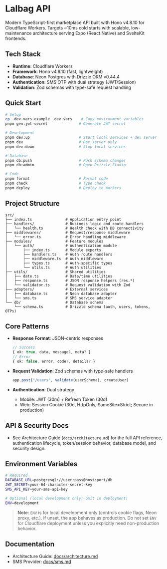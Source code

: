 # Lalbag API

Modern TypeScript-first marketplace API built with Hono v4.8.10 for Cloudflare Workers. Targets ~10ms cold starts with scalable, low-maintenance architecture serving Expo (React Native) and SvelteKit frontends.

## Tech Stack

- **Runtime**: Cloudflare Workers
- **Framework**: Hono v4.8.10 (fast, lightweight)
- **Database**: Neon Postgres with Drizzle ORM v0.44.4
- **Authentication**: SMS OTP with dual strategy (JWT/Session)
- **Validation**: Zod schemas with type-safe request handling

## Quick Start

```bash
# Setup
cp .dev.vars.example .dev.vars    # Copy environment variables
pnpm gen:jwt-secret              # Generate JWT secret

# Development
pnpm dev:up                      # Start local services + dev server
pnpm dev                         # Dev server only
pnpm dev:down                    # Stop local services

# Database
pnpm db:push                     # Push schema changes
pnpm db:admin                    # Open Drizzle Studio

# Code
pnpm format                      # Format code
pnpm check                       # Type check
pnpm deploy                      # Deploy to Workers
```

## Project Structure

```
src/
├── index.ts               # Application entry point
├── handlers/              # Business logic and route handlers
│   └── health.ts          # Health check with DB connectivity
├── middlewares/           # Request/response middleware
│   └── error.ts           # Error handling middleware
├── modules/               # Feature modules
│   └── auth/              # Authentication module
│       ├── index.ts       # Module exports
│       ├── handlers.ts    # Auth route handlers
│       ├── middleware.ts  # Auth middleware
│       ├── types.ts       # Auth-specific types
│       └── utils.ts       # Auth utilities
├── utils/                 # Shared utilities
│   ├── date.ts            # Date/time utilities
│   ├── response.ts        # JSON response helpers (res.*)
│   └── validator.ts       # Request validation with Zod
├── adapters/              # External services
│   ├── database.ts        # Neon database adapter
│   └── sms.ts             # SMS service adapter
└── db/                    # Database schema
    └── schema.ts          # Drizzle schema (auth, users, tokens, OTPs)
```

## Core Patterns

- **Response Format**: JSON-centric responses

  ```typescript
  // Success
  { ok: true, data, message?, meta? }
  // Error
  { ok: false, error, code?, details? }
  ```

- **Request Validation**: Zod schemas with type-safe handlers

  ```typescript
  app.post("/users", validate(userSchema), createUser)
  ```

- **Authentication**: Dual strategy
  - Mobile: JWT (30m) + Refresh Token (30d)
  - Web: Session Cookie (30d, HttpOnly, SameSite=Strict; Secure in production)

## API & Security Docs

- See Architecture Guide (`docs/architecture.md`) for the full API reference, authentication lifecycle, token/session behavior, database model, and security design.

## Environment Variables

```bash
# Required
DATABASE_URL=postgresql://user:pass@host:port/db
JWT_SECRET=your-64-character-secret-key
SMS_API_KEY=your-sms-api-key

# Optional (local development only; omit in deployment)
ENV=development
```

> **Note**: `ENV` is for local development only (controls cookie flags, Neon proxy, etc.). If unset, the app behaves as production. Do not set `ENV` for Cloudflare deployment unless you explicitly need non-production behavior.

## Documentation

- Architecture Guide: [docs/architecture.md](docs/architecture.md)
- SMS Provider: [docs/sms.md](docs/sms.md)
